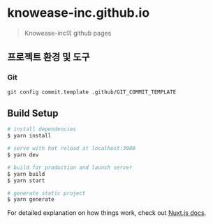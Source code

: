 # knowease-inc.github.io
> Knowease-inc의 github pages

## 프로젝트 환경 및 도구
### Git
```
git config commit.template .github/GIT_COMMIT_TEMPLATE
```
## Build Setup

```bash
# install dependencies
$ yarn install

# serve with hot reload at localhost:3000
$ yarn dev

# build for production and launch server
$ yarn build
$ yarn start

# generate static project
$ yarn generate
```

For detailed explanation on how things work, check out [Nuxt.js docs](https://nuxtjs.org).
